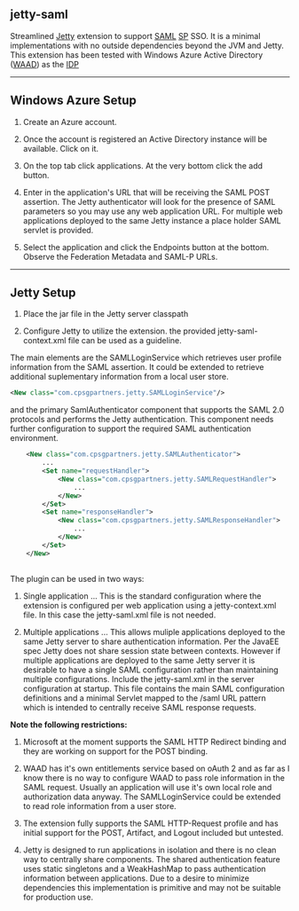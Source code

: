 jetty-saml
----

Streamlined [Jetty](http://eclipse.org/jetty/) extension to support [SAML](http://en.wikipedia.org/wiki/Security_Assertion_Markup_Language) [SP](http://en.wikipedia.org/wiki/Service_provider) SSO. It is a minimal implementations with no outside dependencies beyond the JVM and Jetty. This extension has been tested with Windows Azure Active Directory ([WAAD](http://azure.microsoft.com/en-us/services/active-directory/)) as the [IDP](http://en.wikipedia.org/wiki/Identity_provider)

----
## Windows Azure Setup

1. Create an Azure account. 

2. Once the account is registered an Active Directory instance will be available. Click on it.

3. On the top tab click applications. At the very bottom click the add button.

4.  Enter in the application's URL that will be receiving the SAML POST assertion. The Jetty authenticator will look for the presence of SAML parameters so you may use any web application URL. For multiple web applications deployed to the same Jetty instance a place holder SAML servlet is provided.
    
5. Select the application and click the Endpoints button at the bottom. Observe the Federation Metadata and SAML-P URLs.

----
## Jetty Setup
1. Place the jar file in the Jetty server classpath

2. Configure Jetty to utilize the extension. the provided jetty-saml-context.xml file can be used as a guideline. 

The main elements are the SAMLLoginService which retrieves user profile information from the SAML assertion. It could be extended to retrieve additional suplementary information from a local user store.
```XML
<New class="com.cpsgpartners.jetty.SAMLLoginService"/>
```

and the primary SamlAuthenticator component that supports the SAML 2.0 protocols and performs the Jetty authentication. This component needs further configuration to support the required SAML authentication environment.

```XML
	<New class="com.cpsgpartners.jetty.SAMLAuthenticator">
		...
		<Set name="requestHandler">
			<New class="com.cpsgpartners.jetty.SAMLRequestHandler">
				...
			</New>
		</Set>
		<Set name="responseHandler">
			<New class="com.cpsgpartners.jetty.SAMLResponseHandler">
				...
			</New>
		</Set>
	</New>	
		
```
  

The plugin can be used in two ways:

1. Single application
... This is the standard configuration where the extension is configured per web application using a jetty-context.xml file. In this case the jetty-saml.xml file is not needed. 

2. Multiple applications
... This allows muliple applications deployed to the same Jetty server to share authentication information. Per the JavaEE spec Jetty does not share session state between contexts. However if multiple applications are deployed to the same Jetty server it is desirable to have a single SAML configuration rather than maintaining multiple configurations. Include the jetty-saml.xml in the server configuration at startup. This file contains the main SAML configuration definitions and a minimal Servlet mapped to the /saml URL pattern which is intended to centrally receive SAML response requests. 




**Note the following restrictions:** 

1. Microsoft at the moment supports the SAML HTTP Redirect binding and they are working on support for the POST binding.

2. WAAD has it's own entitlements service based on oAuth 2 and as far as I know there is no way to configure WAAD to pass role information in the SAML request. Usually an application will use it's own local role and authorization data anyway. The SAMLLoginService could be extended to read role information from a user store.

3. The extension fully supports the SAML HTTP-Request profile and has initial support for the POST, Artifact, and Logout included but untested.

4. Jetty is designed to run applications in isolation and there is no clean way to centrally share components. The shared authentication feature uses static singletons and a WeakHashMap to pass authentication information between applications. Due to a desire to minimize dependencies this implementation is primitive and may not be suitable for production use.
